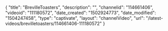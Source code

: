 {
    "title": "BrevilleToasters",
    "description": "",
    "channelid": "114661406",
    "videoid": "111180572",
    "date_created": "1502924773",
    "date_modified": "1504247458",
    "type": "captivate",
    "layout": "channelVideo",
    "url": "\/latest-videos\/brevilletoasters\/114661406-111180572"
}